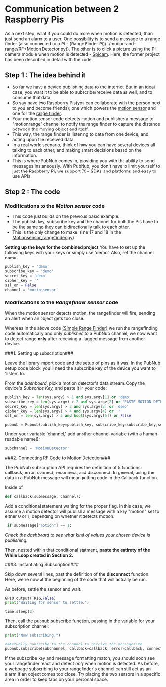 # Communication between 2 Raspberry Pis

As a next step, what if you could do more when motion is detected, than just send an alarm to a user. One possibility is to send a message to a range finder (also connected to a Pi - [Range Finder Pi](../motion-and-range/RF+Motion Detector.py)). The other is to click a picture using the Pi camera module when motion is detected - [Spicam](../Spicam/SpiCamMotion.py). Here, the former project has been described in detail with the code.

## Step 1 : The idea behind it 

 - So far we have a device publishing data to the internet. But in an ideal case, you want it to be able to subscribe/receive data as well, and to consume  that data. 
 - So say have two Raspberry Pis(you can collaborate with the person next to you and become friends); one which powers the [motion sensor](../motion-sensor/Motionsensor.py) and one for the [range finder](../range-finder/rangefinder.py).
 - Your motion sensor code detects motion and publishes a message to "motionrange" channel to notify the range finder to capture the distance between the moving object and itself.
 - This way, the range finder is listening to data from one device, and acting upon the received data. 
 - In a real world scenario, think of how you can have several devices all talking to each other, and making smart decisions based on the information. 
 - This is where PubNub comes in, providing you with the ability to send messages instaneously. With PubNub, you don't have to limit yourself to just the Raspberry Pi; we support 70+ SDKs and platforms and easy to use APIs.

## Step 2 : The code
 

### Modifications to the *Motion sensor* code

 - This code just builds on the previous basic example.
 - The publish key, subscribe key and the channel for both the Pis have to be the same so they can bidirectionally talk to each other. 
 - This is the only change to make. (line 17 and 18 in the [Motionsensor_rangefinder.py](../motion-and-range/Motionsensor_rangefinder.py))


**Setting up the keys for the combined project**
You have to set up the following keys with your keys or simply use 'demo'. Also, set the channel name. 

```python
publish_key = 'demo'
subscribe_key = 'demo'
secret_key = 'demo'
cipher_key = ''
ssl_on = False
channel = 'motionsensor'
```


### Modifications to the *Rangefinder sensor* code

When the motion sensor detects motion, the rangefinder will fire, sending an alert when an object gets too close.

Whereas in the above code [(Simple Range Finder)](../range-finder/rangefinder.py) we run the rangefinding code automatically and only *published* to a PubNub channel, we now want to detect range **only** after receiving a flagged message from another device. 


###1. Setting up subscription###

Leave the library import code and the setup of pins as it was. 
In the PubNub setup code block, you'll need the subscribe key of the device you want to 'listen' to.

From the *dashboard*, pick a motion detector's data stream. Copy the device's *Subscribe Key,* and paste it in your code:

```python
publish_key = len(sys.argv) > 1 and sys.argv[1] or 'demo'
subscribe_key = len(sys.argv) > 2 and sys.argv[2] or 'PASTE MOTION DETECTOR SUBKEY HERE'
secret_key = len(sys.argv) > 3 and sys.argv[3] or 'demo'
cipher_key = len(sys.argv) > 4 and sys.argv[4] or ''
ssl_on = len(sys.argv) > 5 and bool(sys.argv[5]) or False

pubnub = Pubnub(publish_key=publish_key, subscribe_key=subscribe_key,secret_key=secret_key, cipher_key=cipher_key, ssl_on=ssl_on)
```

Under your variable 'channel,' add another channel variable (with a human-readable name!):

```python
subchannel = 'MotionDetector'
```

###2. Connecting RF Code to Motion Detection###

The PubNub subscription API requires the definition of 5 functions: callback, error, connect, reconnect, and disconnect. In general, using the data in a PubNub message will mean putting code in the Callback function. 


Inside of 
```python
def callback(submessage, channel):
```
Add a conditional statement waiting for the proper flag. In this case, we assume a motion detector will publish
a message with a key "motion" set to either 0 or 1, depending on whether it detects motion.

```python
 if submessage["motion"] == 1:
```

*Check the dashboard to see what kind of values your chosen device is publishing.*

Then, nested within that conditional statment, **paste the entirety of the While Loop created in Section 2.** 

###3. Instantiating Subscription###

Skip down several lines, past the definition of the **disconnect** function. 
Here, we're now at the beginning of the code that will actually be run. 

As before, settle the sensor and wait.

```python
GPIO.output(TRIG,False)
print("Waiting for sensor to settle.")

time.sleep(2)
```

Then, call the pubnub.subscribe function, passing in the variable for your subscription channel:

```python
print("Now subscribing.")

##Actually subscribe to the channel to receive the messages:##
pubnub.subscribe(subchannel, callback=callback, error=callback, connect=connect, reconnect=reconnect, disconnect=disconnect)
```

If the subscribe key and message formatting match, you should soon see your rangefinder react and detect *only* when motion is detected. As before, a webpage subscribing to your rangefinder's channel can still act as an alarm if an object comes too close. Try placing the two sensors in a specific area in order to keep tabs on your personal space.




